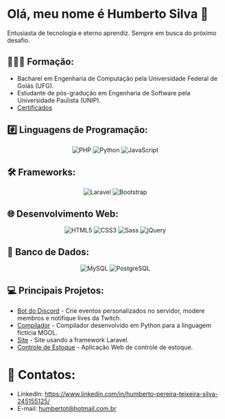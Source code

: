 # Olá, meu nome é Humberto Silva 👋
Entusiasta de tecnologia e eterno aprendiz. Sempre em busca do próximo desafio.
## 👨🏻‍🎓 Formação:
* Bacharel em Engenharia de Computação pela Universidade Federal de Goiás (UFG).
* Estudante de pós-gradução em Engenharia de Software pela Universidade Paulista (UNIP).
* [Certificados](https://github.com/hptsilva/Certificados)
 
## #️⃣ Linguagens de Programação:
<div align="center">
  <img src="https://img.shields.io/badge/PHP-777BB4?style=for-the-badge&logo=php&logoColor=white" alt="PHP">
  <img src="https://img.shields.io/badge/Python-3776AB?style=for-the-badge&logo=python&logoColor=white" alt="Python">
  <img src="https://img.shields.io/badge/JavaScript-F7DF1E?style=for-the-badge&logo=javascript&logoColor=black" alt="JavaScript">
</div>

## 🛠️ Frameworks:
<div align="center">
  <img src="https://img.shields.io/badge/Laravel-FF2D20?style=for-the-badge&logo=laravel&logoColor=white" alt="Laravel">
  <img src="https://img.shields.io/badge/Bootstrap-563D7C?style=for-the-badge&logo=bootstrap&logoColor=white" alt="Bootstrap">
</div>

## 🌐 Desenvolvimento Web:
<div align="center">
  <img src="https://img.shields.io/badge/HTML5-E34F26?style=for-the-badge&logo=html5&logoColor=white" alt="HTML5">
  <img src="https://img.shields.io/badge/CSS3-1572B6?style=for-the-badge&logo=css3&logoColor=white" alt="CSS3">
  <img src="https://img.shields.io/badge/Sass-CC6699?style=for-the-badge&logo=sass&logoColor=white" alt="Sass">
  <img src="https://img.shields.io/badge/jQuery-0769AD?style=for-the-badge&logo=jquery&logoColor=white" alt="jQuery">
</div>

## 📖 Banco de Dados:
<div align="center">
  <img src="https://img.shields.io/badge/MySQL-4479A1?style=for-the-badge&logo=mysql&logoColor=white" alt="MySQL">
  <img src="https://img.shields.io/badge/PostgreSQL-4169E1?style=for-the-badge&logo=postgresql&logoColor=white" alt="PostgreSQL">
</div>

## 💻 Principais Projetos:
* [Bot do Discord](https://github.com/isac-bot/ISAC) - Crie eventos personalizados no servidor, modere membros e notifique lives da Twitch.
* [Compilador](https://github.com/hptsilva/Compilador-para-a-linguagem-MGOL) - Compilador desenvolvido em Python para a linguagem fictícia MGOL.
* [Site](https://github.com/hptsilva/Black-Wolves) - Site usando a framework Laravel.
* [Controle de Estoque](https://github.com/hptsilva/Controle-de-Estoque) - Aplicação Web de controle de estoque.
# 🔔 Contatos:
* LinkedIn: https://www.linkedin.com/in/humberto-pereira-teixeira-silva-245155125/
* E-mail: humbertot@hotmail.com.br

